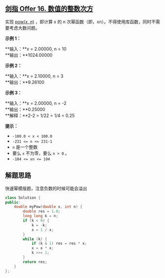 ## [剑指 Offer 16. 数值的整数次方](https://leetcode.cn/problems/shu-zhi-de-zheng-shu-ci-fang-lcof/)

实现 [pow(_x_, _n_)](https://www.cplusplus.com/reference/valarray/pow/) ，即计算 x 的 n 次幂函数（即，xn）。不得使用库函数，同时不需要考虑大数问题。

**示例 1：**

**输入：**x = 2.00000, n = 10  
**输出：**1024.00000

**示例 2：**

**输入：**x = 2.10000, n = 3  
**输出：**9.26100

**示例 3：**

**输入：**x = 2.00000, n = -2  
**输出：**0.25000  
**解释：**2-2 = 1/22 = 1/4 = 0.25

**提示：**

- `-100.0 < x < 100.0`
- `-231 <= n <= 231-1`
- `n` 是一个整数
- 要么 `x` 不为零，要么 `n > 0` 。
- `-104 <= xn <= 104`

## 解题思路

快速幂模版题，注意负数的时候可能会溢出

```cpp
class Solution {
public:
    double myPow(double x, int n) {
		double res = 1.0;
        long long k = n;
        if (k < 0) {
            k = -k;
            x = 1 / x;
        }
        while (k) {
            if (k & 1) res = res * x;
            x = x * x;
            k >>= 1;
        }
        return res;
    }
};
```